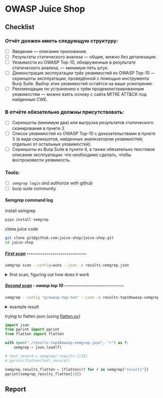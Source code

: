 # OWASP Juice Shop

## Checklist

### Отчёт должен иметь следующую структуру:

- [ ] Введение — описание приложения.
- [ ] Результаты статического анализа — общие, можно без детализации.
- [ ] Уязвимости из OWASP Top-10, обнаруженные в результате статического анализа, — минимум пять штук.
- [ ] Демонстрация эксплуатации трёх уязвимостей из OWASP Top-10 — скриншоты эксплуатации, проведённой с помощью инструмента Burp Suite. Выбор этих уязвимостей остаётся на ваше усмотрение.
- [ ] Рекомендации по устранению к трём продемонстрированным уязвимостям — можно взять основу с сайта MITRE ATT&CK под найденные CWE.

### В отчёте обязательно должны присутствовать:

- [ ] Скриншоты (минимум два) или выгрузка результатов статического сканирования в пункте 2.
- [ ] Список уязвимостей из OWASP Top-10 с доказательствами в пункте 3 (в виде скриншотов, найденных анализатором уязвимостей; отдельно от остальных уязвимостей).
- [ ] Скриншоты из Burp Suite в пункте 4, а также обязательно текстовое описание эксплуатации: что необходимо сделать, чтобы воспроизвести уязвимость.

### Tools:

- [ ] `semgrep login` and authorize with github
- [ ] burp suite community

#### Semgrep command log

install semgrep
```bash
pipx install semgrep
```

clone juice code
```bash
git clone git@github.com:juice-shop/juice-shop.git
cd juice-shop
```

##### [First scan](./results-semgrep.json) ------------------------------

```bash
semgrep scan --config=auto --json -o results-semgrep.json
```

<details>

<summary>first scan, figuring out how does it work</summary>

check
```bash
cat results-semgrep.json | jq . | vim -
```

high level, keys
``` bash
cat results-semgrep.json | jq 'keys[]'
```

```
"errors"
"interfile_languages_used"
"paths"
"results"
"skipped_rules"
"version"
```

example error

``` bash
cat results-semgrep.json | jq '.errors[31]'
```

```json
{
  "code": 2,
  "level": "warn",
  "message": "Timeout when running javascript.lang.security.insecure-object-assign.insecure-object-assign on frontend/src/assets/private/three.js:\n ",
  "path": "frontend/src/assets/private/three.js",
  "rule_id": "javascript.lang.security.insecure-object-assign.insecure-object-assign",
  "type": "Timeout"
}
```

example result

```bash
cat results-semgrep.json | jq '.results[65]'
```

```json
{
  "check_id": "javascript.express.security.audit.xss.pug.explicit-unescape.template-explicit-unescape",
  "end": {
    "col": 40,
    "line": 79,
    "offset": 3969
  },
  "extra": {
    "engine_kind": "OSS",
    "fingerprint": "a15f585b68d6d123be356ae999949a88694dcee167c404b60d277df0ecb69aceaa54652bb72451e4c0cd5b1e6152730adc6dc1c6487ae2b3dc443410f1188dc4_0",
    "is_ignored": false,
    "lines": "            if (splitted.length != 2) {",
    "message": "Detected an explicit unescape in a Pug template, using either '!=' or '!{...}'. If external data can reach these locations, your application is exposed to a cross-site scripting (XSS) vulnerability. If you must do this, ensure no external data can reach this location.",
    "metadata": {
      "category": "security",
      "confidence": "LOW",
      "cwe": [
        "CWE-79: Improper Neutralization of Input During Web Page Generation ('Cross-site Scripting')"
      ],
      "cwe2021-top25": true,
      "cwe2022-top25": true,
      "impact": "MEDIUM",
      "license": "Commons Clause License Condition v1.0[LGPL-2.1-only]",
      "likelihood": "LOW",
      "owasp": [
        "A07:2017 - Cross-Site Scripting (XSS)",
        "A03:2021 - Injection"
      ],
      "references": [
        "https://pugjs.org/language/code.html#unescaped-buffered-code",
        "https://pugjs.org/language/attributes.html#unescaped-attributes"
      ],
      "semgrep.dev": {
        "rule": {
          "origin": "community",
          "r_id": 9287,
          "rule_id": "WAUonl",
          "rv_id": 834091,
          "url": "https://semgrep.dev/playground/r/ZRTlPA9/javascript.express.security.audit.xss.pug.explicit-unescape.template-explicit-unescape",
          "version_id": "ZRTlPA9"
        }
      },
      "shortlink": "https://sg.run/3xbe",
      "source": "https://semgrep.dev/r/javascript.express.security.audit.xss.pug.explicit-unescape.template-explicit-unescape",
      "subcategory": [
        "audit"
      ],
      "technology": [
        "express"
      ],
      "vulnerability_class": [
        "Cross-Site-Scripting (XSS)"
      ]
    },
    "metavars": {
      "$1": {
        "abstract_content": "!=",
        "end": {
          "col": 35,
          "line": 79,
          "offset": 3964
        },
        "start": {
          "col": 33,
          "line": 79,
          "offset": 3962
        }
      }
    },
    "severity": "WARNING",
    "validation_state": "NO_VALIDATOR"
  },
  "path": "views/promotionVideo.pug",
  "start": {
    "col": 13,
    "line": 79,
    "offset": 3942
  }
}
```

</details>

##### [Second scan](./results-top10owasp-semgrep.json) - owasp top 10 ------------------------------

``` bash
semgrep --config "p/owasp-top-ten" --json -o results-top10owasp-semgrep.json
```

<details>
<summary>example result</summary>

``` bash
cat results-top10owasp-semgrep.json | jq '.results[28]'
```

``` json
{
  "check_id": "javascript.express.security.audit.express-check-directory-listing.express-check-directory-listing",
  "end": {
    "col": 103,
    "line": 272,
    "offset": 12297
  },
  "extra": {
    "engine_kind": "OSS",
    "fingerprint": "c2c7cc5931e16da7a7bc9e2fc1e98093f4c2df0159cda8677f10cd4747a7e125dbcf1faf73b825dc6d1908c737a9c354fc272b9f0bb4f3620c4a5909de3fd6be_3",
    "is_ignored": false,
    "lines": "  app.use('/support/logs', serveIndexMiddleware, serveIndex('logs', { icons: true, view: 'details' })) // vuln-code-snippet vuln-line accessLogDisclosureChallenge",
    "message": "Directory listing/indexing is enabled, which may lead to disclosure of sensitive directories and files. It is recommended to disable directory listing unless it is a public resource. If you need directory listing, ensure that sensitive files are inaccessible when querying the resource.",
    "metadata": {
      "category": "security",
      "confidence": "MEDIUM",
      "cwe": [
        "CWE-548: Exposure of Information Through Directory Listing"
      ],
      "impact": "MEDIUM",
      "interfile": true,
      "license": "Commons Clause License Condition v1.0[LGPL-2.1-only]",
      "likelihood": "HIGH",
      "owasp": [
        "A06:2017 - Security Misconfiguration",
        "A01:2021 - Broken Access Control"
      ],
      "references": [
        "https://www.npmjs.com/package/serve-index",
        "https://www.acunetix.com/blog/articles/directory-listing-information-disclosure/"
      ],
      "semgrep.dev": {
        "rule": {
          "origin": "community",
          "r_id": 22552,
          "rule_id": "x8UqEb",
          "rv_id": 834060,
          "url": "https://semgrep.dev/playground/r/GxTDEXG/javascript.express.security.audit.express-check-directory-listing.express-check-directory-listing",
          "version_id": "GxTDEXG"
        }
      },
      "shortlink": "https://sg.run/DX2G",
      "source": "https://semgrep.dev/r/javascript.express.security.audit.express-check-directory-listing.express-check-directory-listing",
      "subcategory": [
        "vuln"
      ],
      "technology": [
        "express"
      ],
      "vulnerability_class": [
        "Mishandled Sensitive Information"
      ]
    },
    "metavars": {
      "$APP": {
        "abstract_content": "app",
        "end": {
          "col": 6,
          "line": 272,
          "offset": 12200
        },
        "propagated_value": {
          "svalue_abstract_content": "express()",
          "svalue_end": {
            "col": 22,
            "line": 105,
            "offset": 4885
          },
          "svalue_start": {
            "col": 13,
            "line": 105,
            "offset": 4876
          }
        },
        "start": {
          "col": 3,
          "line": 272,
          "offset": 12197
        }
      },
      "$SERVEINDEX": {
        "abstract_content": "serveIndex",
        "end": {
          "col": 60,
          "line": 272,
          "offset": 12254
        },
        "start": {
          "col": 50,
          "line": 272,
          "offset": 12244
        }
      }
    },
    "severity": "WARNING",
    "validation_state": "NO_VALIDATOR"
  },
  "path": "server.ts",
  "start": {
    "col": 3,
    "line": 272,
    "offset": 12197
  }
}
```

viewing result's keys
``` bash
cat results-semgrep.json | jq '.results[65] | keys[]'
```

``` json
"check_id"
"end"
"extra"
"path"
"start"
```

</details>

trying to flatten json (using [flatten.py](./flatten.py))
``` python
import json
from pprint import pprint
from flatten import flatten

with open("./results-top10owasp-semgrep.json", "r") as f:
    semgrep = json.load(f)

# test_record = semgrep['results'][19]
# pprint(flatten(test_record))

semgrep_results_flatten = [flatten(r) for r in semgrep["results"]]
pprint(semgrep_results_flatten[19])
```

## Report
